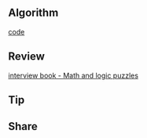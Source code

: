 ## Algorithm

[code](/images/temp/haha-2023-08-06.png)

## Review

[interview book - Math and logic puzzles](https://weread.qq.com/web/reader/b1e42bb3643425f386a66306276306379385466366742366732303772425146172?)

## Tip

## Share
